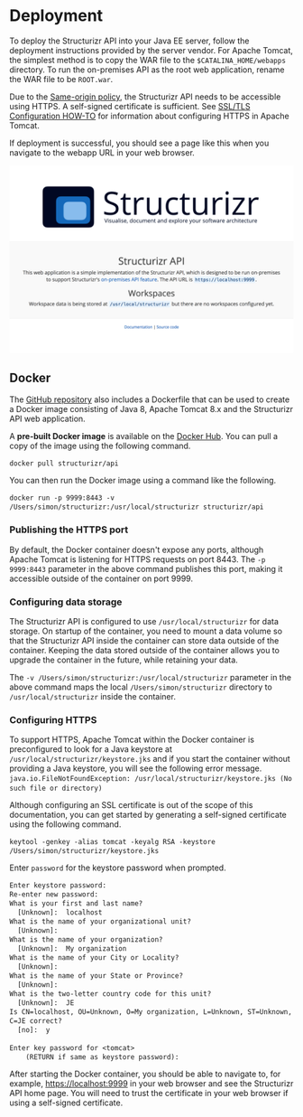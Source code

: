 # Deployment

To deploy the Structurizr API into your Java EE server, follow the deployment instructions provided by the server vendor. For Apache Tomcat, the simplest method is to copy the WAR file to the ```$CATALINA_HOME/webapps``` directory. To run the on-premises API as the root web application, rename the WAR file to be <code>ROOT.war</code>.

Due to the [Same-origin policy](https://developer.mozilla.org/en-US/docs/Web/Security/Same-origin_policy), the Structurizr API needs to be accessible using HTTPS. A self-signed certificate is sufficient. See [SSL/TLS Configuration HOW-TO](https://tomcat.apache.org/tomcat-8.0-doc/ssl-howto.html) for information about configuring HTTPS in Apache Tomcat.

If deployment is successful, you should see a page like this when you navigate to the webapp URL in your web browser.

![The Structurizr API home page](structurizr-api-home-page.png)

## Docker

The [GitHub repository](https://github.com/structurizr/api) also includes a Dockerfile that can be used to create a Docker image consisting of Java 8, Apache Tomcat 8.x and the Structurizr API web application.

A __pre-built Docker image__ is available on the [Docker Hub](https://hub.docker.com/r/structurizr/api/). You can pull a copy of the image using the following command.

```
docker pull structurizr/api
```

You can then run the Docker image using a command like the following.

```
docker run -p 9999:8443 -v /Users/simon/structurizr:/usr/local/structurizr structurizr/api
```

### Publishing the HTTPS port

By default, the Docker container doesn't expose any ports, although Apache Tomcat is listening for HTTPS requests on port 8443. The ```-p 9999:8443``` parameter in the above command publishes this port, making it accessible outside of the container on port 9999.

### Configuring data storage

The Structurizr API is configured to use ```/usr/local/structurizr``` for data storage. On startup of the container, you need to mount a data volume so that the Structurizr API inside the container can store data outside of the container. Keeping the data stored outside of the container allows you to upgrade the container in the future, while retaining your data.

The ```-v /Users/simon/structurizr:/usr/local/structurizr``` parameter in the above command maps the local ```/Users/simon/structurizr``` directory to ```/usr/local/structurizr``` inside the container.

### Configuring HTTPS

To support HTTPS, Apache Tomcat within the Docker container is preconfigured to look for a Java keystore at ```/usr/local/structurizr/keystore.jks``` and if you start the container without providing a Java keystore, you will see the following error message.
```java.io.FileNotFoundException: /usr/local/structurizr/keystore.jks (No such file or directory)```

Although configuring an SSL certificate is out of the scope of this documentation, you can get started by generating a self-signed certificate using the following command.

```
keytool -genkey -alias tomcat -keyalg RSA -keystore /Users/simon/structurizr/keystore.jks
```

Enter ```password``` for the keystore password when prompted.

```
Enter keystore password:  
Re-enter new password: 
What is your first and last name?
  [Unknown]:  localhost
What is the name of your organizational unit?
  [Unknown]:  
What is the name of your organization?
  [Unknown]:  My organization
What is the name of your City or Locality?
  [Unknown]:  
What is the name of your State or Province?
  [Unknown]:  
What is the two-letter country code for this unit?
  [Unknown]:  JE
Is CN=localhost, OU=Unknown, O=My organization, L=Unknown, ST=Unknown, C=JE correct?
  [no]:  y

Enter key password for <tomcat>
	(RETURN if same as keystore password): 
```

After starting the Docker container, you should be able to navigate to, for example, [https://localhost:9999](https://localhost:9999) in your web browser and see the Structurizr API home page. You will need to trust the certificate in your web browser if using a self-signed certificate.